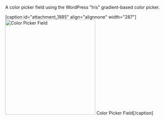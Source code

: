 A color picker field using the WordPress "Iris" gradient-based color picker.

[caption id="attachment_1885" align="alignnone" width="287"]<img class="size-full wp-image-1885" title="Color Picker Field" src="http://pods.io/files/2013/04/color-picker.png" alt="Color Picker Field" width="287" height="303" /> Color Picker Field[/caption]
